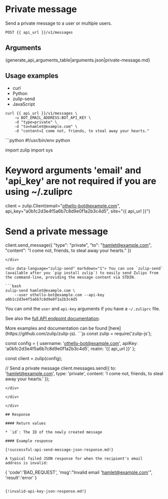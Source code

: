 # Private message

Send a private message to a user or multiple users.

`POST {{ api_url }}/v1/messages`

## Arguments

{generate_api_arguments_table|arguments.json|private-message.md}

## Usage examples
<div class="code-section" markdown="1">
<ul class="nav">
<li data-language="curl">curl</li>
<li data-language="python">Python</li>
<li data-language="zulip-send">zulip-send</li>
<li data-language="javascript">JavaScript</li>
</ul>
<div class="blocks">

<div data-language="curl" markdown="1">

```
curl {{ api_url }}/v1/messages \
    -u BOT_EMAIL_ADDRESS:BOT_API_KEY \
    -d "type=private" \
    -d "to=hamlet@example.com" \
    -d "content=I come not, friends, to steal away your hearts."
```
</div>

<div data-language="python" markdown="1">
```python
#!/usr/bin/env python

import zulip
import sys

# Keyword arguments 'email' and 'api_key' are not required if you are using ~/.zuliprc
client = zulip.Client(email="othello-bot@example.com",
                      api_key="a0b1c2d3e4f5a6b7c8d9e0f1a2b3c4d5",
                      site="{{ api_url }}")

# Send a private message
client.send_message({
    "type": "private",
    "to": "hamlet@example.com",
    "content": "I come not, friends, to steal away your hearts."
})

```
</div>

<div data-language="zulip-send" markdown="1"> You can use `zulip-send`
(available after you `pip install zulip`) to easily send Zulips from
the command-line, providing the message content via STDIN.

```bash
zulip-send hamlet@example.com \
    --user othello-bot@example.com --api-key a0b1c2d3e4f5a6b7c8d9e0f1a2b3c4d5
```

You can omit the `user` and `api-key` arguments if you have a `~/.zuliprc` file.

See also the [full API endpoint documentation](/api/endpoints).
</div>

<div data-language="javascript" markdown="1">
More examples and documentation can be found [here](https://github.com/zulip/zulip-js).
```js
const zulip = require('zulip-js');

const config = {
  username: 'othello-bot@example.com',
  apiKey: 'a0b1c2d3e4f5a6b7c8d9e0f1a2b3c4d5',
  realm: '{{ api_url }}'
};

const client = zulip(config);

// Send a private message
client.messages.send({
  to: 'hamlet@example.com',
  type: 'private',
  content: 'I come not, friends, to steal away your hearts.'
});

```
</div>

</div>

</div>

## Response

#### Return values

* `id`: The ID of the newly created message

#### Example response

{!successful-api-send-message-json-response.md!}

A typical failed JSON response for when the recipient's email
address is invalid:

```
{
    'code':'BAD_REQUEST',
    'msg':"Invalid email 'hamlet@example.com'",
    'result':'error'
}
```

{!invalid-api-key-json-response.md!}
